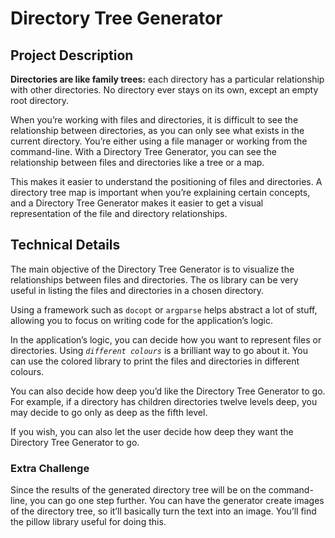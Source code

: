 # Directory Tree Generator

## Project Description

**Directories are like family trees:** each directory has a particular relationship with other directories. No directory ever stays on its own, except an empty root directory.

When you’re working with files and directories, it is difficult to see the relationship between directories, as you can only see what exists in the current directory. You’re either using a file manager or working from the command-line.
With a Directory Tree Generator, you can see the relationship between files and directories like a tree or a map.

This makes it easier to understand the positioning of files and directories. A directory tree map is important when you’re explaining certain concepts, and a Directory Tree Generator makes it easier to get a visual representation of the file and directory relationships.

## Technical Details

The main objective of the Directory Tree Generator is to visualize the relationships between files and directories. The os library can be very useful in listing the files and directories in a chosen directory.

Using a framework such as `docopt` or `argparse` helps abstract a lot of stuff, allowing you to focus on writing code for the application’s logic.

In the application’s logic, you can decide how you want to represent files or directories. Using _`different colours`_ is a brilliant way to go about it. You can use the colored library to print the files and directories in different colours.

You can also decide how deep you’d like the Directory Tree Generator to go. For example, if a directory has children directories twelve levels deep, you may decide to go only as deep as the fifth level.

If you wish, you can also let the user decide how deep they want the Directory Tree Generator to go.

### Extra Challenge

Since the results of the generated directory tree will be on the command-line, you can go one step further. You can have the generator create images of the directory tree, so it’ll basically turn the text into an image.
You’ll find the pillow library useful for doing this.
